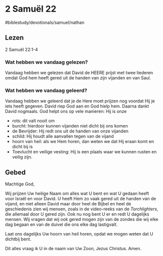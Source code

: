# 2 Samuël 22
#biblestudy/devotionals/samuel/nathan

## Lezen
2 Samuël 22:1-4

### Wat hebben we vandaag gelezen? 
Vandaag hebben we gelezen dat David de HEERE prijst met twee liederen omdat God hem heeft gered uit de handen van zijn vijanden en van Saul. 

### Wat hebben we vandaag geleerd? 
Vandaag hebben we geleerd dat je de Here moet prijzen nog voordat Hij je iets heeft gegeven. David riep God aan en God hielp hem. Daarna dankt David nogmaals. 
God helpt ons op vele manieren: Hij is onze 
* rots: dit valt nooit om
* burcht: hierdoor kunnen vijanden niet dicht bij ons komen
* de Bevrijder: Hij redt ons uit de handen van onze vijanden
* schild: Hij houdt alle aanvallen tegen van de vijand
* hoorn van heil: als we Hem horen, dan weten we dat Hij eraan komt en dicht bij is
* Toevlucht en veilige vesting: Hij is een plaats waar we kunnen rusten en veilig zijn.  

## Gebed
Machtige God, 

Wij prijzen Uw heilige Naam om alles wat U bent en wat U gedaan heeft voor Israël en voor David. U heeft Hem zo vaak gered uit de handen van de vijand, en niet alleen David maar door heel de Bijbel en heel de geschiedenis zien wij mensen, zoals in de video-reeks van de *Torchlighters*, die allemaal door U gered zijn. 
Ook nu nog bent U er en redt U dagelijks mensen. Wij vragen dat wij ook gered mogen zijn van de zondes die wij elke dag begaan en van de duivel die ons elke dag lastigvalt. 

Laat ons dagelijks Uw hoorn van heil horen, opdat we mogen weten dat U dichtbij bent. 

Dit alles vraag ik U in de naam van Uw Zoon, Jezus Christus. 
Amen.  